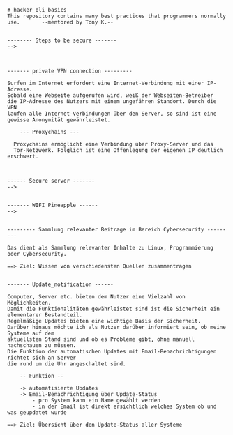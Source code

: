     # hacker_oli_basics
    This repository contains many best practices that programmers normally use.       --mentored by Tony K.--


    -------- Steps to be secure -------
    -->



    ------- private VPN connection ---------

    Surfen im Internet erfordert eine Internet-Verbindung mit einer IP-Adresse.
    Sobald eine Webseite aufgerufen wird, weiß der Webseiten-Betreiber
    die IP-Adresse des Nutzers mit einem ungefähren Standort. Durch die VPN
    laufen alle Internet-Verbindungen über den Server, so sind ist eine
    gewisse Anonymität gewährleistet.

        --- Proxychains ---

      Proxychains ermöglicht eine Verbindung über Proxy-Server und das
      Tor-Netzwerk. Folglich ist eine Offenlegung der eigenen IP deutlich erschwert.



    ------ Secure server -------
    -->


    ------- WIFI Pineapple ------
    -->


    --------- Sammlung relevanter Beitrage im Bereich Cybersecurity ---------

    Das dient als Sammlung relevanter Inhalte zu Linux, Programmierung oder Cybersecurity.

    ==> Ziel: Wissen von verschiedensten Quellen zusammentragen


    ------- Update_notification ------

    Computer, Server etc. bieten dem Nutzer eine Vielzahl von Möglichkeiten. 
    Damit die Funktionalitäten gewährleistet sind ist die Sicherheit ein elementarer Bestandteil.
    Regelmäßige Updates bieten eine wichtige Basis der Sicherheit.
    Darüber hinaus möchte ich als Nutzer darüber informiert sein, ob meine Systeme auf dem
    aktuellsten Stand sind und ob es Probleme gibt, ohne manuell nachschauen zu müssen.
    Die Funktion der automatischen Updates mit Email-Benachrichtigungen richtet sich an Server
    die rund um die Uhr angeschaltet sind.

        -- Funktion --

        -> automatisierte Updates
        -> Email-Benachrichtigung über Update-Status
            - pro System kann ein Name gewählt werden
            - in der Email ist direkt ersichtlich welches System ob und was geupdatet wurde

    ==> Ziel: Übersicht über den Update-Status aller Systeme
